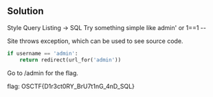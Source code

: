 ## Solution

Style Query Listing -> SQL
Try something simple like 
admin' or 1==1 --

Site throws exception, which can be used to see source code.
```python
if username == 'admin':
    return redirect(url_for('admin'))
```

Go to /admin for the flag.

flag: OSCTF{D1r3ct0RY_BrU7t1nG_4nD_SQL}
